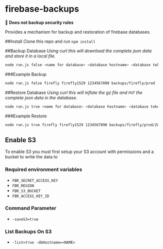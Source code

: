 # firebase-backups
:no_entry_sign: **Does not backup security rules**

Provides a mechanism for backup and restoration of firebase databases. 

##Install
Clone this repo and run `npm install`

##Backup Database
_Using curl this will download the complete json data and store it in a local file._
```sh
node run.js false <name for database> <database hostname> <database toke> <folder_location>
```
###Example Backup
```sh
node run.js false firefly firefly1529 1234567890 backups/firefly/prod
```

##Restore Database
_Using curl this will inflate the gz file and `PUT` the complete json data in the database._
```sh
node run.js true <name for database> <database hostname> <database toke> <folder_location>
```

###Example Restore
```sh
node run.js true firefly firefly1529 1234567890 backups/firefly/prod/20170124T155919388Z.json.gz
```

## Enable S3
To enable S3 you must first setup your S3 account with permissions and a bucket to write the data to

### Required environment variables
- `FBR_SECRET_ACCESS_KEY`
- `FBR_REGION`
- `FBR_S3_BUCKET`
- `FBR_ACCESS_KEY_ID`

### Command Parameter
- `-saveS3=true`

### List Backups On S3 
- `-list=true -dbHostname=<NAME>`
